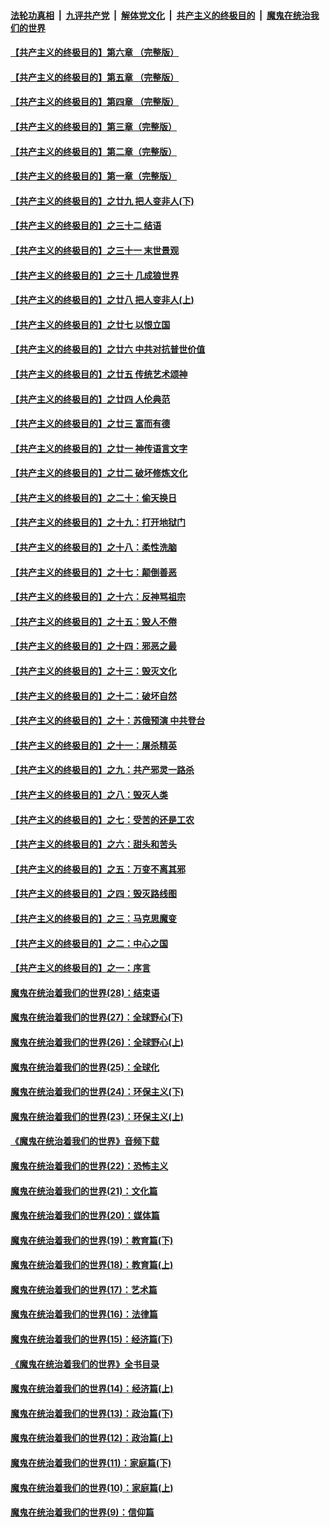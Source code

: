 

####  [法轮功真相](../../../../basic/blob/master/README.md?t=07062202) &nbsp;|&nbsp; [九评共产党](../../../../9ping.md/blob/master/README.md?t=07062202) &nbsp;|&nbsp; [解体党文化](../../../../jtdwh.md/blob/master/README.md?t=07062202)  &nbsp;|&nbsp; [共产主义的终极目的](../../../../gczydzjmd.md/blob/master/README.md?t=07062202) &nbsp;|&nbsp; [魔鬼在统治我们的世界](../../../../mgztzwmdsj.md/blob/master/README.md?t=07062202) 

#### [【共产主义的终极目的】第六章 （完整版）](../pages/nsc422/n11428913.md?t=07062202) 

#### [【共产主义的终极目的】第五章 （完整版）](../pages/nsc422/n11428912.md?t=07062202) 

#### [【共产主义的终极目的】第四章 （完整版）](../pages/nsc422/n11428907.md?t=07062202) 

#### [【共产主义的终极目的】第三章（完整版）](../pages/nsc422/n11428848.md?t=07062202) 

#### [【共产主义的终极目的】第二章（完整版）](../pages/nsc422/n11428831.md?t=07062202) 

#### [【共产主义的终极目的】第一章（完整版）](../pages/nsc422/n11417651.md?t=07062202) 

#### [【共产主义的终极目的】之廿九 把人变非人(下)](../pages/nsc422/n11344140.md?t=07062202) 

#### [【共产主义的终极目的】之三十二 结语](../pages/nsc422/n11360535.md?t=07062202) 

#### [【共产主义的终极目的】之三十一 末世景观](../pages/nsc422/n11351129.md?t=07062202) 

#### [【共产主义的终极目的】之三十 几成狼世界](../pages/nsc422/n11348280.md?t=07062202) 

#### [【共产主义的终极目的】之廿八 把人变非人(上)](../pages/nsc422/n11340492.md?t=07062202) 

#### [【共产主义的终极目的】之廿七 以恨立国](../pages/nsc422/n11336944.md?t=07062202) 

#### [【共产主义的终极目的】之廿六 中共对抗普世价值](../pages/nsc422/n11324785.md?t=07062202) 

#### [【共产主义的终极目的】之廿五 传统艺术颂神](../pages/nsc422/n11296396.md?t=07062202) 

#### [【共产主义的终极目的】之廿四 人伦典范](../pages/nsc422/n11296397.md?t=07062202) 

#### [【共产主义的终极目的】之廿三 富而有德](../pages/nsc422/n11283598.md?t=07062202) 

#### [【共产主义的终极目的】之廿一 神传语言文字](../pages/nsc422/n11263265.md?t=07062202) 

#### [【共产主义的终极目的】之廿二 破坏修炼文化](../pages/nsc422/n11245728.md?t=07062202) 

#### [【共产主义的终极目的】之二十：偷天换日](../pages/nsc422/n11238846.md?t=07062202) 

#### [【共产主义的终极目的】之十九：打开地狱门](../pages/nsc422/n11206376.md?t=07062202) 

#### [【共产主义的终极目的】之十八：柔性洗脑](../pages/nsc422/n11199994.md?t=07062202) 

#### [【共产主义的终极目的】之十七：颠倒善恶](../pages/nsc422/n11179782.md?t=07062202) 

#### [【共产主义的终极目的】之十六：反神骂祖宗](../pages/nsc422/n11166798.md?t=07062202) 

#### [【共产主义的终极目的】之十五：毁人不倦](../pages/nsc422/n11166792.md?t=07062202) 

#### [【共产主义的终极目的】之十四：邪恶之最](../pages/nsc422/n11150249.md?t=07062202) 

#### [【共产主义的终极目的】之十三：毁灭文化](../pages/nsc422/n11135227.md?t=07062202) 

#### [【共产主义的终极目的】之十二：破坏自然](../pages/nsc422/n11135214.md?t=07062202) 

#### [【共产主义的终极目的】之十：苏俄预演 中共登台](../pages/nsc422/n11118424.md?t=07062202) 

#### [【共产主义的终极目的】之十一：屠杀精英](../pages/nsc422/n11118442.md?t=07062202) 

#### [【共产主义的终极目的】之九：共产邪灵一路杀](../pages/nsc422/n11114139.md?t=07062202) 

#### [【共产主义的终极目的】之八：毁灭人类](../pages/nsc422/n11108503.md?t=07062202) 

#### [【共产主义的终极目的】之七：受苦的还是工农](../pages/nsc422/n11101809.md?t=07062202) 

#### [【共产主义的终极目的】之六：甜头和苦头](../pages/nsc422/n11096971.md?t=07062202) 

#### [【共产主义的终极目的】之五：万变不离其邪](../pages/nsc422/n11091285.md?t=07062202) 

#### [【共产主义的终极目的】之四：毁灭路线图](../pages/nsc422/n11086284.md?t=07062202) 

#### [【共产主义的终极目的】之三：马克思魔变](../pages/nsc422/n11061941.md?t=07062202) 

#### [【共产主义的终极目的】之二：中心之国](../pages/nsc422/n11047728.md?t=07062202) 

#### [【共产主义的终极目的】之一：序言](../pages/nsc422/n11086077.md?t=07062202) 

#### [魔鬼在统治着我们的世界(28)：结束语](../pages/nsc422/n10936246.md?t=07062202) 

#### [魔鬼在统治着我们的世界(27)：全球野心(下)](../pages/nsc422/n10928319.md?t=07062202) 

#### [魔鬼在统治着我们的世界(26)：全球野心(上)](../pages/nsc422/n10900318.md?t=07062202) 

#### [魔鬼在统治着我们的世界(25)：全球化](../pages/nsc422/n10788205.md?t=07062202) 

#### [魔鬼在统治着我们的世界(24)：环保主义(下)](../pages/nsc422/n10695307.md?t=07062202) 

#### [魔鬼在统治着我们的世界(23)：环保主义(上)](../pages/nsc422/n10688613.md?t=07062202) 

#### [《魔鬼在统治着我们的世界》音频下载](../pages/nsc422/n10635553.md?t=07062202) 

#### [魔鬼在统治着我们的世界(22)：恐怖主义](../pages/nsc422/n10614727.md?t=07062202) 

#### [魔鬼在统治着我们的世界(21)：文化篇](../pages/nsc422/n10597706.md?t=07062202) 

#### [魔鬼在统治着我们的世界(20)：媒体篇](../pages/nsc422/n10586579.md?t=07062202) 

#### [魔鬼在统治着我们的世界(19)：教育篇(下)](../pages/nsc422/n10564808.md?t=07062202) 

#### [魔鬼在统治着我们的世界(18)：教育篇(上)](../pages/nsc422/n10526970.md?t=07062202) 

#### [魔鬼在统治着我们的世界(17)：艺术篇](../pages/nsc422/n10499093.md?t=07062202) 

#### [魔鬼在统治着我们的世界(16)：法律篇](../pages/nsc422/n10485969.md?t=07062202) 

#### [魔鬼在统治着我们的世界(15)：经济篇(下)](../pages/nsc422/n10469975.md?t=07062202) 

#### [《魔鬼在统治着我们的世界》全书目录](../pages/nsc422/n10464261.md?t=07062202) 

#### [魔鬼在统治着我们的世界(14)：经济篇(上)](../pages/nsc422/n10457370.md?t=07062202) 

#### [魔鬼在统治着我们的世界(13)：政治篇(下)](../pages/nsc422/n10448270.md?t=07062202) 

#### [魔鬼在统治着我们的世界(12)：政治篇(上)](../pages/nsc422/n10444576.md?t=07062202) 

#### [魔鬼在统治着我们的世界(11)：家庭篇(下)](../pages/nsc422/n10440961.md?t=07062202) 

#### [魔鬼在统治着我们的世界(10)：家庭篇(上)](../pages/nsc422/n10435448.md?t=07062202) 

#### [魔鬼在统治着我们的世界(9)：信仰篇](../pages/nsc422/n10432159.md?t=07062202) 

